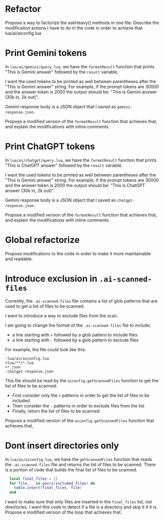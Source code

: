 # Refactor 

Propose a way to factorize the askHeavy() methods in one file.
Describe the modification actions I have to do in the code in order to achieve that.
lua/ai/aiconfig.lua


# Print Gemini tokens

In `lua/ai/gemini/query.lua`, we have the `formatResult` function that prints "This is Gemini answer" 
followed by the `result` variable.

I want the used tokens to be printed as well between parentheses after the "This is Gemini answer" string.
For example, if the prompt tokens are 30000 and the answer token is 2000 the output should be:
"This is Gemini answer (30k in, 2k out)".

Gemini response body is a JSON object that I saved as `gemini-response.json`.

Propose a modified version of the `formatResult` function that achieves that,
and explain the modifications with inline comments.

# Print ChatGPT tokens

In `lua/ai/chatgpt/query.lua`, we have the `formatResult` function that prints "This is ChatGPT answer" 
followed by the `result` variable.

I want the used tokens to be printed as well between parentheses after the "This is Gemini answer" string.
For example, if the prompt tokens are 30000 and the answer token is 2000 the output should be:
"This is ChatGPT answer (30k in, 2k out)".

Gemini response body is a JSON object that I saved as `chatgpt-response.json`.

Propose a modified version of the `formatResult` function that achieves that,
and explain the modifications with inline comments.

# Global refactorize

Propose modifications to the code in order to make it more maintainable and readable.

# Introduce exclusion in `.ai-scanned-files`

Currently, the `.ai-scanned-files` file contains a list of glob patterns that are used to get a list of files to be scanned.

I want to introduce a way to exclude files from the scan.

I am going to change the format of the `.ai-scanned-files` file to include:
- a line starting with `+` followed by a glob pattern to include files
- a line starting with `-` followed by a glob pattern to exclude files

For example, the file could look like this:


```
-lua/ai/aiconfig.lua
+lua/**/*.lua
+*.json
-chatgpt-response.json
```

This file should be read by the  `aiconfig.getScannedFiles` function to get the list of files to be scanned:
- First consider only the `+` patterns in order to get the list of files to be included
- Then consider the `-` patterns in order to exclude files from the list
- Finally, return the list of files to be scanned

Propose a modified version of the `aiconfig.getScannedFiles` function that achieves that,

# Dont insert directories only

In `lua/ai/aiconfig.lua`, we have the `getScannedFiles` function that reads the `.ai-scanned-files` file and returns the list of files to be scanned.
There is a portion of code that builds the final list of files to be scanned.

```lua
  local final_files = {}
  for file, _ in pairs(included_files) do
    table.insert(final_files, file)
  end
```

I want to make sure that only files are inserted in the `final_files` list, not directories.
I want this code to detect if a file is a directory and skip it if it is.
Propose e modified version of the loop that achieves that.
